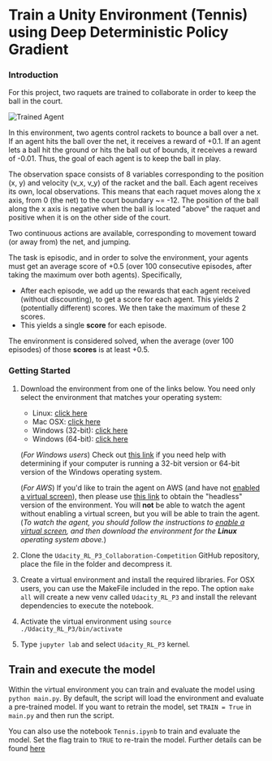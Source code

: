 [//]: # (Image References)

[image1]: https://user-images.githubusercontent.com/10624937/42135623-e770e354-7d12-11e8-998d-29fc74429ca2.gif "Trained Agent"


# Train a Unity Environment (Tennis) using Deep Deterministic Policy Gradient

### Introduction

For this project, two raquets are trained to collaborate in order to keep the ball in the court.

![Trained Agent][image1]

In this environment, two agents control rackets to bounce a ball over a net. If an agent hits the ball over the net, it receives a reward of +0.1.  If an agent lets a ball hit the ground or hits the ball out of bounds, it receives a reward of -0.01.  Thus, the goal of each agent is to keep the ball in play.

The observation space consists of 8 variables corresponding to the position (x, y) and velocity (v_x, v_y) of the racket and the ball. Each agent receives its own, local observations. This means that each raquet moves along the x axis, from 0 (the net) to the court boundary ~= -12.  The position of the ball along the x axis is negative when the ball is located "above" the raquet and positive when it is on the other side of the court. 

Two continuous actions are available, corresponding to movement toward (or away from) the net, and jumping. 

The task is episodic, and in order to solve the environment, your agents must get an average score of +0.5 (over 100 consecutive episodes, after taking the maximum over both agents). Specifically,

- After each episode, we add up the rewards that each agent received (without discounting), to get a score for each agent. This yields 2 (potentially different) scores. We then take the maximum of these 2 scores.
- This yields a single **score** for each episode.

The environment is considered solved, when the average (over 100 episodes) of those **scores** is at least +0.5.

### Getting Started

1. Download the environment from one of the links below.  You need only select the environment that matches your operating system:
    - Linux: [click here](https://s3-us-west-1.amazonaws.com/udacity-drlnd/P3/Tennis/Tennis_Linux.zip)
    - Mac OSX: [click here](https://s3-us-west-1.amazonaws.com/udacity-drlnd/P3/Tennis/Tennis.app.zip)
    - Windows (32-bit): [click here](https://s3-us-west-1.amazonaws.com/udacity-drlnd/P3/Tennis/Tennis_Windows_x86.zip)
    - Windows (64-bit): [click here](https://s3-us-west-1.amazonaws.com/udacity-drlnd/P3/Tennis/Tennis_Windows_x86_64.zip)
    
    (_For Windows users_) Check out [this link](https://support.microsoft.com/en-us/help/827218/how-to-determine-whether-a-computer-is-running-a-32-bit-version-or-64) if you need help with determining if your computer is running a 32-bit version or 64-bit version of the Windows operating system.

    (_For AWS_) If you'd like to train the agent on AWS (and have not [enabled a virtual screen](https://github.com/Unity-Technologies/ml-agents/blob/master/docs/Training-on-Amazon-Web-Service.md)), then please use [this link](https://s3-us-west-1.amazonaws.com/udacity-drlnd/P3/Tennis/Tennis_Linux_NoVis.zip) to obtain the "headless" version of the environment.  You will **not** be able to watch the agent without enabling a virtual screen, but you will be able to train the agent.  (_To watch the agent, you should follow the instructions to [enable a virtual screen](https://github.com/Unity-Technologies/ml-agents/blob/master/docs/Training-on-Amazon-Web-Service.md), and then download the environment for the **Linux** operating system above._)

2. Clone the `Udacity_RL_P3_Collaboration-Competition` GitHub repository, place the file in the folder and decompress it. 

3. Create a virtual environment and install the required libraries. For OSX users, you can use the MakeFile included in the repo. The option `make all` will create a new venv called `Udacity_RL_P3` and install the relevant dependencies to execute the notebook.

4. Activate the virtual environment using `source ./Udacity_RL_P3/bin/activate`

5. Type `jupyter lab` and select `Udacity_RL_P3` kernel.

## Train and execute the model

Within the virtual environment you can train and evaluate the model using `python main.py`. By default, the script will load the environment and evaluate a pre-trained model. If you  want to retrain the model, set `TRAIN = True` in `main.py` and then run the script.

You can also use the notebook `Tennis.ipynb` to train and evaluate the model. Set the flag train to `TRUE` to re-train the model. Further details can be found [here](Report.md)
